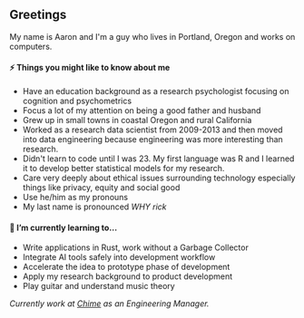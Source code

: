 ## Greetings
My name is Aaron and I'm a guy who lives in Portland, Oregon and works on computers.  

#### ⚡ Things you might like to know about me
- Have an education background as a research psychologist focusing on cognition and psychometrics
- Focus a lot of my attention on being a good father and husband
- Grew up in small towns in coastal Oregon and rural California
- Worked as a research data scientist from 2009-2013 and then moved into data engineering because engineering was more interesting than research.
- Didn't learn to code until I was 23.  My first language was R and I learned it to develop better statistical models for my research.
- Care very deeply about ethical issues surrounding technology especially things like privacy, equity and social good
- Use he/him as my pronouns
- My last name is pronounced _WHY rick_

#### 🌱 I’m currently learning to...
- Write applications in Rust, work without a Garbage Collector
- Integrate AI tools safely into development workflow
- Accelerate the idea to prototype phase of development
- Apply my research background to product development
- Play guitar and understand music theory

_Currently work at [Chime](https://chime.com) as an Engineering Manager._

